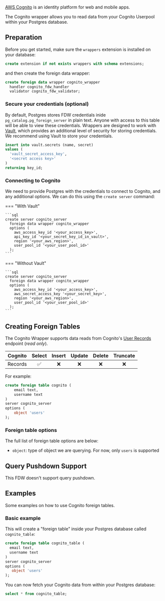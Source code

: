 [AWS Cognito](https://docs.aws.amazon.com/cognito/latest/developerguide/what-is-amazon-cognito.html) is an identity platform for web and mobile apps. 

The Cognito wrapper allows you to read data from your Cognito Userpool within your Postgres database.

## Preparation

Before you get started, make sure the `wrappers` extension is installed on your database:

```sql
create extension if not exists wrappers with schema extensions;
```

and then create the foreign data wrapper:

```sql
create foreign data wrapper cognito_wrapper
  handler cognito_fdw_handler
  validator cognito_fdw_validator;
```

### Secure your credentials (optional)

By default, Postgres stores FDW credentials inide `pg_catalog.pg_foreign_server` in plain text. Anyone with access to this table will be able to view these credentials. Wrappers are designed to work with [Vault](https://supabase.com/docs/guides/database/vault), which provides an additional level of security for storing credentials. We recommend using Vault to store your credentials.

```sql
insert into vault.secrets (name, secret)
values (
  'vault_secret_access_key',
  '<secret access key>'
)
returning key_id;
```

### Connecting to Cognito

We need to provide Postgres with the credentials to connect to Cognito, and any additional options. We can do this using the `create server` command:

=== "With Vault"

    ```sql
    create server cognito_server
      foreign data wrapper cognito_wrapper
      options (
        aws_access_key_id '<your_access_key>',
        api_key_id '<your_secret_key_id_in_vault>',
        region '<your_aws_region>',
        user_pool_id '<your_user_pool_id>'
      );
    ```

=== "Without Vault"

    ```sql
    create server cognito_server
      foreign data wrapper cognito_wrapper
      options (
        aws_access_key_id '<your_access_key>',
        aws_secret_access_key '<your_secret_key>',
        region '<your_aws_region>',
        user_pool_id '<your_user_pool_id>'
      );
    ```

## Creating Foreign Tables

The Cognito Wrapper supports data reads from Cognito's [User Records](https://docs.aws.amazon.com/cognito/latest/developerguide/cognito-user-identity-pools.html) endpoint (_read only_).

| Cognito  | Select | Insert | Update | Delete | Truncate |
| -------- | :----: | :----: | :----: | :----: | :------: |
| Records  |   ✅   |   ❌   |   ❌   |   ❌   |    ❌    |

For example:

```sql
create foreign table cognito (
    email text,
    username text
)
server cognito_server
options (
    object 'users'
);
```

### Foreign table options

The full list of foreign table options are below:

- `object`: type of object we are querying. For now, only `users` is supported


## Query Pushdown Support

This FDW doesn't support query pushdown.

## Examples

Some examples on how to use Cognito foreign tables.

### Basic example

This will create a "foreign table" inside your Postgres database called `cognito_table`:

```sql
create foreign table cognito_table (
  email text,
  username text
)
server cognito_server
options (
   object 'users'
);
```

You can now fetch your Cognito data from within your Postgres database:

```sql
select * from cognito_table;
```
